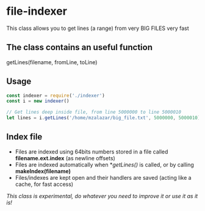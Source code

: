 # file-indexer
This class allows you to get lines (a range) from very BIG FILES very fast

## The class contains an useful function
getLines(filename, fromLine, toLine)

## Usage
```javascript
const indexer = require('./indexer')
const i = new indexer()

// Get lines deep inside file, from line 5000000 to line 5000010
let lines = i.getLines('/home/mzalazar/big_file.txt', 5000000, 5000010) // ultra-fast (once indexed)
```

## Index file
* Files are indexed using 64bits numbers stored in a file called **filename.ext.index** (as newline offsets)
* Files are indexed automatically when **getLines()* is called, or by calling **makeIndex(filename)**
* Files/indexes are kept open and their handlers are saved (acting like a cache, for fast access)

*This class is experimental, do whatever you need to improve it or use it as it is!*
